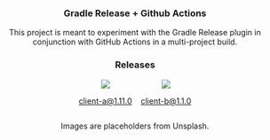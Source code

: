 <h3 align="center">Gradle Release + Github Actions</h3>

<p align="center">
This project is meant to experiment with the Gradle Release plugin in conjunction with GitHub Actions in a multi-project build.
</p>


<h3 align="center">Releases</h3>

<div style="display: flex; flex-direction: row; gap: 16px; align-items: center; justify-content: center;">
  <div align="center" >
    <img src="https://images.unsplash.com/photo-1488590528505-98d2b5aba04b?ixlib=rb-4.0.3&ixid=MnwxMjA3fDB8MHxzZWFyY2h8Mnx8dGVjaG5vbG9neXxlbnwwfHwwfHw%3D&auto=format&fit=crop&w=500&q=60" />

[client-a@1.11.0](https://github.com/thedatasnok/gradle-release-gh-actions/releases/tag/client-a@1.11.0)

  </div>
  <div align="center" >
    <img src="https://images.unsplash.com/photo-1518770660439-4636190af475?ixlib=rb-4.0.3&ixid=MnwxMjA3fDB8MHxzZWFyY2h8M3x8dGVjaG5vbG9neXxlbnwwfHwwfHw%3D&auto=format&fit=crop&w=500&q=60" />

[client-b@1.1.0](https://github.com/thedatasnok/gradle-release-gh-actions/releases/tag/client-b@1.1.0)

  </div>
</div>

<div align="center">


Images are placeholders from Unsplash.
</div>
